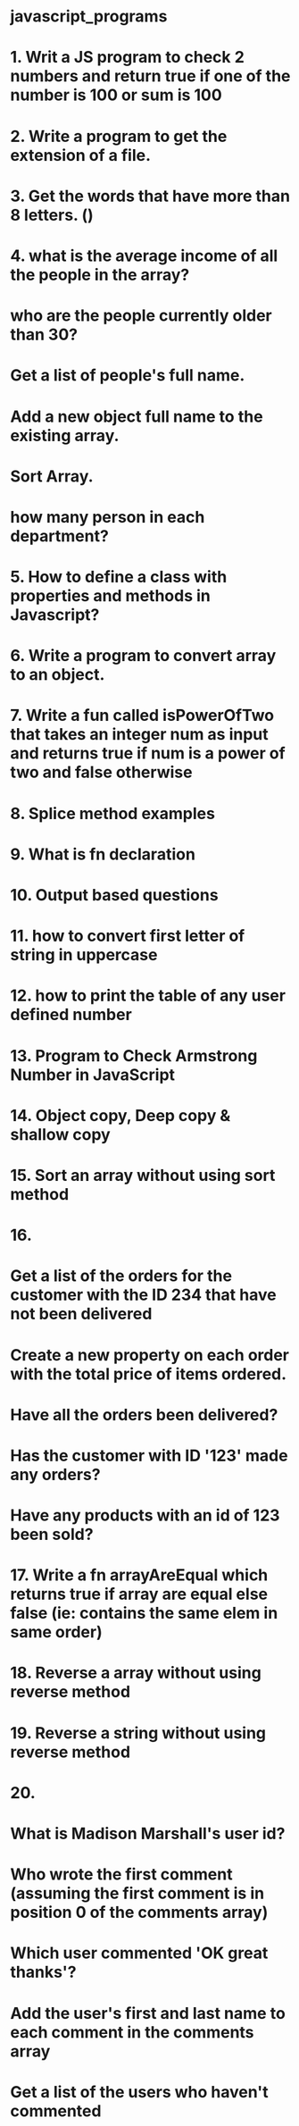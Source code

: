 # javascript_programs

# 1. Writ a JS program to check 2 numbers and return true if one of the number is 100 or sum is 100
# 2. Write a program to get the extension of a file.
# 3. Get the words that have more than 8 letters. ()
# 4. what is the average income of all the people in the array?
#    who are the people currently older than 30?
#    Get a list of people's full name.
#    Add a new object full name to the existing array.
#    Sort Array.
#    how many person in each department?
# 5. How to define a class with properties and methods in Javascript?
# 6. Write a program to convert array to an object.
# 7. Write a fun called isPowerOfTwo that takes an integer num as input and returns true if num is a power of two and false otherwise
# 8. Splice method examples
# 9. What is fn declaration
# 10. Output based questions
# 11. how to convert first letter of string in uppercase
# 12. how to print the table of any user defined number
# 13. Program to Check Armstrong Number in JavaScript
# 14. Object copy, Deep copy & shallow copy
# 15. Sort an array without using sort method
# 16. 
#    Get a list of the orders for the customer with the ID 234 that have not been delivered
#    Create a new property on each order with the total price of items ordered.
#    Have all the orders been delivered?
#    Has the customer with ID '123' made any orders?
#    Have any products with an id of 123 been sold?
# 17. Write a fn arrayAreEqual which returns true if array are equal else false (ie: contains the same elem in same order)
# 18. Reverse a array without using reverse method
# 19. Reverse a string without using reverse method
# 20. 
#    What is Madison Marshall's user id?
#    Who wrote the first comment (assuming the first comment is in position 0 of the comments array)
#    Which user commented 'OK great thanks'?
#    Add the user's first and last name to each comment in the comments array
#    Get a list of the users who haven't commented